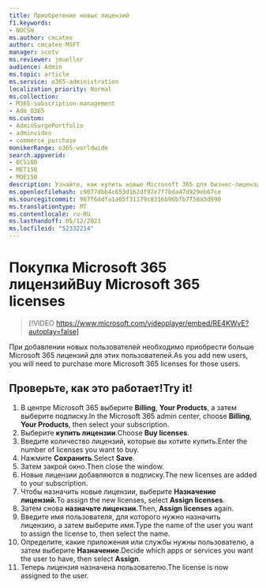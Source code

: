 ```yaml
---
title: Приобретение новых лицензий
f1.keywords:
- NOCSH
ms.author: cmcatee
author: cmcatee-MSFT
manager: scotv
ms.reviewer: jmueller
audience: Admin
ms.topic: article
ms.service: o365-administration
localization_priority: Normal
ms.collection:
- M365-subscription-management
- Adm_O365
ms.custom:
- AdminSurgePortfolio
- adminvideo
- commerce_purchase
monikerRange: o365-worldwide
search.appverid:
- BCS160
- MET150
- MOE150
description: Узнайте, как купить новые Microsoft 365 для бизнес-лицензий.
ms.openlocfilehash: c9077dbb4c653d162df97e7f7bda47d929eb67ce
ms.sourcegitcommit: 967f64dfa1a05f31179c8316b96bfb7758a5d990
ms.translationtype: MT
ms.contentlocale: ru-RU
ms.lasthandoff: 05/12/2021
ms.locfileid: "52332214"
---
```

# <a name="buy-microsoft-365-licenses"></a><span data-ttu-id="f2562-103">Покупка Microsoft 365 лицензий</span><span class="sxs-lookup"><span data-stu-id="f2562-103">Buy Microsoft 365 licenses</span></span>

> [!VIDEO https://www.microsoft.com/videoplayer/embed/RE4KWvE?autoplay=false]

<span data-ttu-id="f2562-104">При добавлении новых пользователей необходимо приобрести больше Microsoft 365 лицензий для этих пользователей.</span><span class="sxs-lookup"><span data-stu-id="f2562-104">As you add new users, you will need to purchase more Microsoft 365 licenses for those users.</span></span>

## <a name="try-it"></a><span data-ttu-id="f2562-105">Проверьте, как это работает!</span><span class="sxs-lookup"><span data-stu-id="f2562-105">Try it!</span></span>

1. <span data-ttu-id="f2562-106">В центре Microsoft 365 выберите **Billing**, **Your Products**, а затем выберите подписку.</span><span class="sxs-lookup"><span data-stu-id="f2562-106">In the Microsoft 365 admin center, choose **Billing**, **Your Products**, then select your subscription.</span></span>
1. <span data-ttu-id="f2562-107">Выберите **купить лицензии**.</span><span class="sxs-lookup"><span data-stu-id="f2562-107">Choose **Buy licenses**.</span></span>
1. <span data-ttu-id="f2562-108">Введите количество лицензий, которые вы хотите купить.</span><span class="sxs-lookup"><span data-stu-id="f2562-108">Enter the number of licenses you want to buy.</span></span>
1. <span data-ttu-id="f2562-109">Нажмите **Сохранить**.</span><span class="sxs-lookup"><span data-stu-id="f2562-109">Select **Save**.</span></span>
1. <span data-ttu-id="f2562-110">Затем закрой окно.</span><span class="sxs-lookup"><span data-stu-id="f2562-110">Then close the window.</span></span>
1. <span data-ttu-id="f2562-111">Новые лицензии добавляются в подписку.</span><span class="sxs-lookup"><span data-stu-id="f2562-111">The new licenses are added to your subscription.</span></span>
1. <span data-ttu-id="f2562-112">Чтобы назначить новые лицензии, выберите **Назначение лицензий.**</span><span class="sxs-lookup"><span data-stu-id="f2562-112">To assign the new licenses, select **Assign licenses**.</span></span>
1. <span data-ttu-id="f2562-113">Затем снова **назначьте лицензии.**</span><span class="sxs-lookup"><span data-stu-id="f2562-113">Then, **Assign licenses** again.</span></span>
1. <span data-ttu-id="f2562-114">Введите имя пользователя, для которого нужно назначить лицензию, а затем выберите имя.</span><span class="sxs-lookup"><span data-stu-id="f2562-114">Type the name of the user you want to assign the license to, then select the name.</span></span>
1. <span data-ttu-id="f2562-115">Определите, какие приложения или службы нужны пользователю, а затем выберите **Назначение**.</span><span class="sxs-lookup"><span data-stu-id="f2562-115">Decide which apps or services you want the user to have, then select **Assign**.</span></span>
1. <span data-ttu-id="f2562-116">Теперь лицензия назначена пользователю.</span><span class="sxs-lookup"><span data-stu-id="f2562-116">The license is now assigned to the user.</span></span>